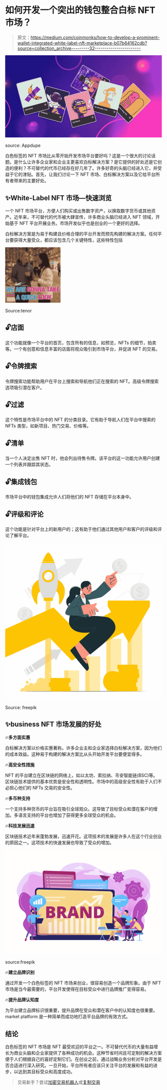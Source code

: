 # 如何开发一个突出的钱包整合白标 NFT 市场？

> 原文：<https://medium.com/coinmonks/how-to-develop-a-prominent-wallet-integrated-white-label-nft-marketplace-b07b64162cdb?source=collection_archive---------32----------------------->

![](img/249b36a3db20f70852ffac8cb6cde1ea.png)

source: Appdupe

白色标签的 NFT 市场比从零开始开发市场平台要好吗？这是一个很大的讨论话题。是什么让许多企业家和企业主更喜欢白标解决方案？是它提供的好处还是它创造的便利？不可替代的代币已经存在好几年了。许多好奇的头脑已经进入它，并受益于它的津贴。首先，让我们讨论一下 NFT 市场、白标解决方案以及它给平台所有者带来的主要好处。

## ✨White-Label NFT 市场—快速浏览

一个 NFT 市场平台，方便人们购买或出售数字资产，以换取数字货币或其他资产。近年来，不可替代的代币被大肆宣传，许多商业头脑已经进入 NFT 领域，开始基于 NFT 平台开展业务。市场开发似乎也是创业的一个更好的选择。

白标解决方案是为易于构建且价格合理的平台开发而预先构建的解决方案。任何平台要获得大量受众，都应该包含几个关键特性，这些特性包括

![](img/1a8db909fd1bac7009d24084f4a5db22.png)

Source:tenor

## 🔓店面

这个功能就像一个平台的首页，包含所有的信息，如预览，NFTs 的细节，拍卖等。一个有创意和信息丰富的店面将观众吸引到市场平台，并促进 NFT 的交易。

## 🔓令牌搜索

令牌搜索功能帮助用户在平台上搜索和导航他们正在搜索的 NFT。高级令牌搜索选项吸引潜在客户。

## 🔓过滤

这个特性是市场平台中的 NFT 的分类目录。它有助于导航人们在平台中搜索的 NFTs 类型，如新项目、热门交易、价格等。

## 🔓清单

当一个人决定出售 NFT 时，他会列出待售令牌。该平台的这一功能允许用户创建一个列表并跟踪其状态。

## 🔓集成钱包

市场平台中的钱包集成允许人们将他们的 NFT 存储在平台本身中。

## 🔓评级和评论

这个功能是针对平台上的新用户的；这有助于他们通过其他用户和客户的评级和评论了解平台。

![](img/d25077aa02d4dc00b4d854627685d3f9.png)

Source: freepik

## ✨business NFT 市场发展的好处

🔥**多方面实惠**

白标解决方案以价格实惠著称。许多企业主和企业家选择白标解决方案，因为他们的成本效益。这种易于构建的解决方案比从头开始开发平台要便宜得多。

🔥**高安全性措施**

NFT 的平台建立在区块链的网络上，如以太坊、索拉纳、币安智能链(BSC)等。区块链技术提供的基本优势是安全性和透明性。市场中的高级安全性有助于人们不必担心他们的 NFTs 交易的安全性。

🔥**多币种支持**

一个支持多种货币的平台旨在吸引全球观众。这导致了目标受众和潜在客户的增加。多语言支持的平台也增加了获得更多全球受众的机会。

🔥**科技发展迅速**

区块链技术近年来蓬勃发展，迅速开花。这项技术的发展是许多人在这个行业创业的原因之一。这项技术的快速发展也导致了受众的增加。

![](img/95cc8aa34f373e7f2d139e6f8aaf80e6.png)

source:freepik

🔥**建立品牌识别**

通过开发一个白色标签的 NFT 市场来创业，很容易创造一个品牌形象。由于 NFT 市场是当今最需要的，平台开发使得在目标受众中进行品牌推广变得容易。

🔥**提升品牌认知度**

为平台建立品牌标识很重要，提升品牌在受众和潜在客户中的认知度也很重要。market platform 是一种简单而成功地打造平台品牌的有效方式。

## 结论

白色标签的 NFT 市场是 NFT 最受欢迎的平台之一。不可替代代币的大量有益增长为商业头脑和企业家提供了各种成功的机会。这种节省时间且可定制的解决方案便于人们根据自己的喜好定制它们。在创业之前，通过战略业务分析对平台开发是否合适进行深入研究。一旦开始，平台所有者应该只关注平台的发展和有益的进步，以达到其目标受众和高度成功。

> 交易新手？尝试[加密交易机器人](/coinmonks/crypto-trading-bot-c2ffce8acb2a)或[复制交易](/coinmonks/top-10-crypto-copy-trading-platforms-for-beginners-d0c37c7d698c)